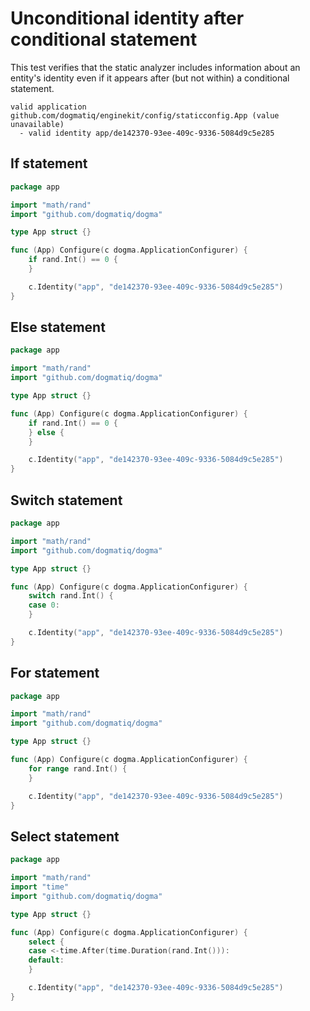 # Unconditional identity after conditional statement

This test verifies that the static analyzer includes information about an
entity's identity even if it appears after (but not within) a conditional
statement.

```au:output au:group=matrix
valid application github.com/dogmatiq/enginekit/config/staticconfig.App (value unavailable)
  - valid identity app/de142370-93ee-409c-9336-5084d9c5e285
```

## If statement

```go au:input au:group=matrix
package app

import "math/rand"
import "github.com/dogmatiq/dogma"

type App struct {}

func (App) Configure(c dogma.ApplicationConfigurer) {
	if rand.Int() == 0 {
	}

	c.Identity("app", "de142370-93ee-409c-9336-5084d9c5e285")
}
```

## Else statement

```go au:input au:group=matrix
package app

import "math/rand"
import "github.com/dogmatiq/dogma"

type App struct {}

func (App) Configure(c dogma.ApplicationConfigurer) {
	if rand.Int() == 0 {
	} else {
	}

	c.Identity("app", "de142370-93ee-409c-9336-5084d9c5e285")
}
```

## Switch statement

```go au:input au:group=matrix
package app

import "math/rand"
import "github.com/dogmatiq/dogma"

type App struct {}

func (App) Configure(c dogma.ApplicationConfigurer) {
	switch rand.Int() {
	case 0:
	}

	c.Identity("app", "de142370-93ee-409c-9336-5084d9c5e285")
}
```

## For statement

```go au:input au:group=matrix
package app

import "math/rand"
import "github.com/dogmatiq/dogma"

type App struct {}

func (App) Configure(c dogma.ApplicationConfigurer) {
	for range rand.Int() {
	}

	c.Identity("app", "de142370-93ee-409c-9336-5084d9c5e285")
}
```

## Select statement

```go au:input au:group=matrix
package app

import "math/rand"
import "time"
import "github.com/dogmatiq/dogma"

type App struct {}

func (App) Configure(c dogma.ApplicationConfigurer) {
	select {
	case <-time.After(time.Duration(rand.Int())):
	default:
	}

	c.Identity("app", "de142370-93ee-409c-9336-5084d9c5e285")
}
```
